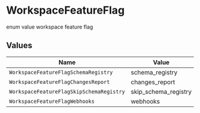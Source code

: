 # WorkspaceFeatureFlag

enum value workspace feature flag


## Values

| Name                                     | Value                                    |
| ---------------------------------------- | ---------------------------------------- |
| `WorkspaceFeatureFlagSchemaRegistry`     | schema_registry                          |
| `WorkspaceFeatureFlagChangesReport`      | changes_report                           |
| `WorkspaceFeatureFlagSkipSchemaRegistry` | skip_schema_registry                     |
| `WorkspaceFeatureFlagWebhooks`           | webhooks                                 |